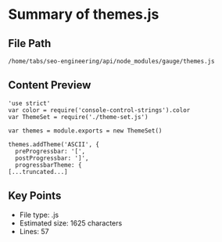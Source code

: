 # Summary of themes.js
  
## File Path
`/home/tabs/seo-engineering/api/node_modules/gauge/themes.js`

## Content Preview
```
'use strict'
var color = require('console-control-strings').color
var ThemeSet = require('./theme-set.js')

var themes = module.exports = new ThemeSet()

themes.addTheme('ASCII', {
  preProgressbar: '[',
  postProgressbar: ']',
  progressbarTheme: {
[...truncated...]
```

## Key Points
- File type: .js
- Estimated size: 1625 characters
- Lines: 57
